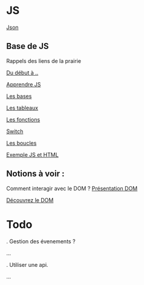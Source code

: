 # JS

[Json](https://github.com/Promo-Java-Montpellier/JS/wiki/JSON)

## Base de JS
Rappels des liens de la prairie

[Du début à ..](https://icp.ge.ch/po/calvin/espace-pedagogique/informatique/cours-de-b.-emery/cours-4inoc-2012-13/cours-6-bases-du-javascript)

[Apprendre JS](https://developer.mozilla.org/fr/docs/Apprendre/JavaScript)

[Les bases](https://jsbin.com/cugice/edit?js,console)

[Les tableaux](https://jsbin.com/jofiju/edit?js,console)

[Les fonctions](https://jsbin.com/fujida/1/edit?js,console)

[Switch](https://jsbin.com/gequbu/1/edit?js,console)

[Les boucles](https://jsbin.com/gequbu/1/edit?js,console)

[Exemple JS et HTML](https://jsbin.com/jigaxe/1/edit?html,output)


## Notions à voir :

Comment interagir avec le DOM ?
[Présentation DOM](https://www.pierre-giraud.com/javascript/cours-complet/javascript-presentation-dom-html.php)

[Découvrez le DOM](https://openclassrooms.com/fr/courses/3306901-creez-des-pages-web-interactives-avec-javascript/3501871-decouvrez-le-dom)



# Todo 

. Gestion des évenements ?

...

. Utiliser une api.

...


